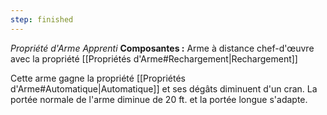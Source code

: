 ```yaml
---
step: finished
---
```

_Propriété d'Arme Apprenti_
__Composantes :__ Arme à distance chef-d'œuvre avec la propriété [[Propriétés d'Arme#Rechargement|Rechargement]]

Cette arme gagne la propriété [[Propriétés d'Arme#Automatique|Automatique]] et ses dégâts diminuent d'un cran. La portée normale de l'arme diminue de 20 ft. et la portée longue s'adapte.